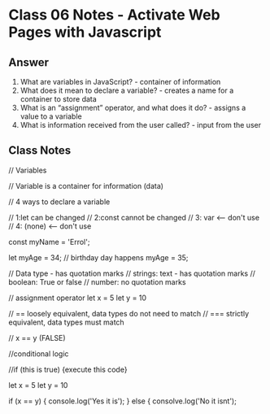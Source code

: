 # Class 06 Notes - Activate Web Pages with Javascript

## Answer

1. What are variables in JavaScript? -  container of information
2. What does it mean to declare a variable? - creates a name for a container to store data
3. What is an “assignment” operator, and what does it do? - assigns a value to a variable
4. What is information received from the user called? - input from the user

## Class Notes

// Variables 

// Variable is a container for information (data)

// 4 ways to declare a variable

// 1:let can be changed
// 2:const cannot be changed
// 3: var <-- don't use
// 4: (none) <-- don't use

const myName = 'Errol';

let myAge = 34;
// birthday day happens
myAge = 35;

// Data type - has quotation marks
// strings: text - has quotation marks
// boolean: True or false
// number: no quotation marks

// assignment operator
let x = 5
let y = 10

// == loosely equivalent, data types do not need to match
// === strictly equivalent, data types must match

// x == y (FALSE)

//conditional logic

//if (this is true) {execute this code}

let x = 5
let y = 10

if (x == y) {
    console.log('Yes it is');
 }
else {
    consolve.log('No it isnt');